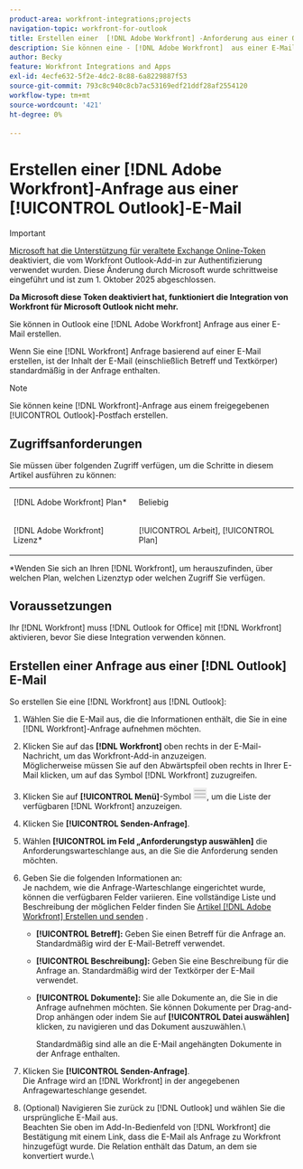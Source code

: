 ```yaml
---
product-area: workfront-integrations;projects
navigation-topic: workfront-for-outlook
title: Erstellen einer  [!DNL Adobe Workfront] -Anforderung aus einer Outlook-E-Mail
description: Sie können eine - [!DNL Adobe Workfront]  aus einer E-Mail in Outlook erstellen.
author: Becky
feature: Workfront Integrations and Apps
exl-id: 4ecfe632-5f2e-4dc2-8c88-6a8229887f53
source-git-commit: 793c8c940c8cb7ac53169edf21ddf28af2554120
workflow-type: tm+mt
source-wordcount: '421'
ht-degree: 0%

---
```


# Erstellen einer [!DNL Adobe Workfront]-Anfrage aus einer [!UICONTROL Outlook]-E-Mail



>[!IMPORTANT]
>
>[Microsoft hat die Unterstützung für veraltete Exchange Online-Token](https://learn.microsoft.com/en-us/office/dev/add-ins/outlook/faq-nested-app-auth-outlook-legacy-tokens) deaktiviert, die vom Workfront Outlook-Add-in zur Authentifizierung verwendet wurden. Diese Änderung durch Microsoft wurde schrittweise eingeführt und ist zum 1. Oktober 2025 abgeschlossen.
>
>**Da Microsoft diese Token deaktiviert hat, funktioniert die Integration von Workfront für Microsoft Outlook nicht mehr.**

Sie können in Outlook eine [!DNL Adobe Workfront] Anfrage aus einer E-Mail erstellen.

Wenn Sie eine [!DNL Workfront] Anfrage basierend auf einer E-Mail erstellen, ist der Inhalt der E-Mail (einschließlich Betreff und Textkörper) standardmäßig in der Anfrage enthalten.

>[!NOTE]
>
>Sie können keine [!DNL Workfront]-Anfrage aus einem freigegebenen [!UICONTROL Outlook]-Postfach erstellen.

## Zugriffsanforderungen

Sie müssen über folgenden Zugriff verfügen, um die Schritte in diesem Artikel ausführen zu können:

<table style="table-layout:auto"> 
 <col> 
 <col> 
 <tbody> 
  <tr> 
   <td role="rowheader">[!DNL Adobe Workfront] Plan*</td> 
   <td> <p>Beliebig</p> </td> 
  </tr> 
  <tr> 
   <td role="rowheader">[!DNL Adobe Workfront] Lizenz*</td> 
   <td> <p>[!UICONTROL Arbeit], [!UICONTROL Plan]</p> </td> 
  </tr> 
 </tbody> 
</table>

&#42;Wenden Sie sich an Ihren [!DNL Workfront], um herauszufinden, über welchen Plan, welchen Lizenztyp oder welchen Zugriff Sie verfügen.

## Voraussetzungen

Ihr [!DNL Workfront] muss [!DNL Outlook for Office] mit [!DNL Workfront] aktivieren, bevor Sie diese Integration verwenden können.

## Erstellen einer Anfrage aus einer [!DNL Outlook] E-Mail

So erstellen Sie eine [!DNL Workfront] aus [!DNL Outlook]:

1. Wählen Sie die E-Mail aus, die die Informationen enthält, die Sie in eine [!DNL Workfront]-Anfrage aufnehmen möchten.
1. Klicken Sie auf das **[!DNL Workfront]** oben rechts in der E-Mail-Nachricht, um das Workfront-Add-in anzuzeigen.\
   Möglicherweise müssen Sie auf den Abwärtspfeil oben rechts in Ihrer E-Mail klicken, um auf das Symbol [!DNL Workfront] zuzugreifen.

1. Klicken Sie auf **[!UICONTROL Menü]**-Symbol ![o365_addin_menu2_icon.png](assets/o365-addin-menu2-icon.png), um die Liste der verfügbaren [!DNL Workfront] anzuzeigen.

1. Klicken Sie **[!UICONTROL Senden-Anfrage]**.
1. Wählen **[!UICONTROL im Feld „Anforderungstyp auswählen]** die Anforderungswarteschlange aus, an die Sie die Anforderung senden möchten.

1. Geben Sie die folgenden Informationen an:\
   Je nachdem, wie die Anfrage-Warteschlange eingerichtet wurde, können die verfügbaren Felder variieren. Eine vollständige Liste und Beschreibung der möglichen Felder finden Sie [&#x200B; Artikel  [!DNL Adobe Workfront] Erstellen und senden](../../manage-work/requests/create-requests/create-submit-requests.md) .

   * **[!UICONTROL Betreff]:** Geben Sie einen Betreff für die Anfrage an. Standardmäßig wird der E-Mail-Betreff verwendet.
   * **[!UICONTROL Beschreibung]:** Geben Sie eine Beschreibung für die Anfrage an. Standardmäßig wird der Textkörper der E-Mail verwendet.
   * **[!UICONTROL Dokumente]:** Sie alle Dokumente an, die Sie in die Anfrage aufnehmen möchten. Sie können Dokumente per Drag-and-Drop anhängen oder indem Sie auf **[!UICONTROL Datei auswählen]** klicken, zu navigieren und das Dokument auszuwählen.\

     Standardmäßig sind alle an die E-Mail angehängten Dokumente in der Anfrage enthalten.

1. Klicken Sie **[!UICONTROL Senden-Anfrage]**.\
   Die Anfrage wird an [!DNL Workfront] in der angegebenen Anfragewarteschlange gesendet.

1. (Optional) Navigieren Sie zurück zu [!DNL Outlook] und wählen Sie die ursprüngliche E-Mail aus.\
   Beachten Sie oben im Add-In-Bedienfeld von [!DNL Workfront] die Bestätigung mit einem Link, dass die E-Mail als Anfrage zu Workfront hinzugefügt wurde. Die Relation enthält das Datum, an dem sie konvertiert wurde.\
